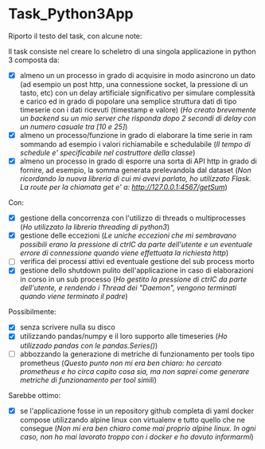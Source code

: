 # Task_Python3App

Riporto il testo del task, con alcune note:

Il task consiste nel creare lo scheletro di una singola applicazione in python 3 composta da:
- [x] almeno un un processo in grado di acquisire in modo asincrono un dato (ad esempio un post http, una connessione socket, la pressione di un tasto, etc) con un delay artificiale significativo per simulare complessità e carico ed in grado di popolare una semplice struttura dati di tipo timeserie con i dati ricevuti (timestamp e valore) (_Ho creato brevemente un backend su un mio server che risponda dopo 2 secondi di delay con un numero casuale tra [10 e 25]_)
- [x] almeno un processo/funzione in grado di elaborare la time serie in ram sommando ad esempio i valori richiamabile e schedulabile (_Il tempo di schedule e' specificabile nel costruttore della classe_)
- [x] almeno un processo in grado di esporre una sorta di API http in grado di fornire, ad esempio, la somma generata prelevandola dal dataset (_Non ricordando la nuova libreria di cui mi avevi parlato, ho utilizzato Flask. La route per la chiamata get e' a: http://127.0.0.1:4567/getSum_)

Con:
- [x] gestione della concorrenza con l'utilizzo di threads o multiprocesses (_Ho utilizzato la libreria threading di python3_)
- [x] gestione delle eccezioni (_Le uniche eccezioni che mi sembravano possibili erano la pressione di ctrlC da parte dell'utente e un eventuale errore di connessione quando viene effettuata la richiesta http_)
- [ ] verifica dei processi attivi ed eventuale gestione del sub process morto
- [x] gestione dello shutdown pulito dell'applicazione in caso di elaborazioni in corso in un sub processo (_Ho gestito la pressione di ctrlC da parte dell'utente, e rendendo i Thread dei "Daemon", vengono terminati quando viene terminato il padre_)

Possibilmente:
- [x] senza scrivere nulla su disco
- [x] utilizzando pandas/numpy e il loro supporto alle timeseries (_Ho utilizzado pandas con le pandas.Series()_)
- [ ] abbozzando la generazione di metriche di funzionamento per tools tipo prometheus (_Questo punto non mi era ben chiaro: ho cercato prometheus e ho circa capito cosa sia, ma non saprei come generare metriche di funzionamento per tool simili_)

Sarebbe ottimo:
- [x] se l'applicazione fosse in un repository github completa di yaml docker compose utilizzando alpine linux con virtualenv e tutto quello che ne consegue (_Non mi era ben chiaro come mai proprio alpine linux. In ogni caso, non ho mai lavorato troppo con i docker e ho dovuto informarmi_)
